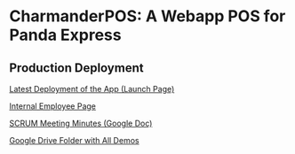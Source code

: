 # CharmanderPOS: A Webapp POS for Panda Express

## Production Deployment

[Latest Deployment of the App (Launch Page)](https://charmander-pos.vercel.app/)

[Internal Employee Page](https://charmander-pos.vercel.app/login)

[SCRUM Meeting Minutes (Google Doc)](https://docs.google.com/document/d/15cDktAhzkH_Llypp-1vAjmBZb0Ag4BTYiS8V_JvCs7c/edit?usp=sharing)

[Google Drive Folder with All Demos](https://drive.google.com/drive/folders/1YJKcttvm6Z8lkWkuXBcL8K_LJej5IejT?usp=sharing)
